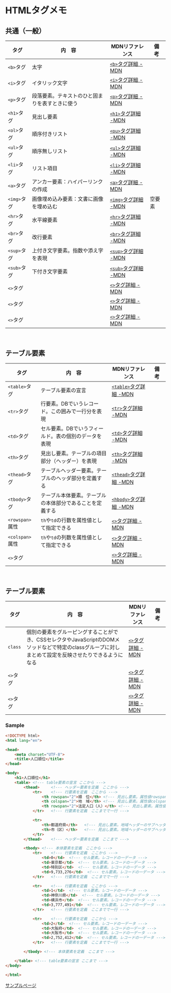 # HTMLタグメモ
## 共通（一般）
| タグ | 内　容 | MDNリファレンス | 備　考 |  
| --- | --- | --- | --- |
| `<b>`タグ | 太字 | [`<b>`タグ詳細 -MDN](https://developer.mozilla.org/ja/docs/Web/HTML/Element/b) |  |  
| `<i>`タグ | イタリック文字 | [`<i>`タグ詳細 -MDN](https://developer.mozilla.org/ja/docs/Web/HTML/Element/i) |  |  
| `<p>`タグ | 段落要素。テキストのひと固まりを表すときに使う | [`<p>`タグ詳細 -MDN](https://developer.mozilla.org/ja/docs/Web/HTML/Element/p) |  |  
| `<h1>`タグ | 見出し要素 | [`<h1>`タグ詳細 -MDN](https://developer.mozilla.org/ja/docs/Web/HTML/Element/Heading_Elements) |  |  
| `<ol>`タグ | 順序付きリスト | [`<ou>`タグ詳細 -MDN](https://developer.mozilla.org/ja/docs/Web/HTML/Element/ol) |  |  
| `<ul>`タグ | 順序無しリスト | [`<ul>`タグ詳細 -MDN](https://developer.mozilla.org/ja/docs/Web/HTML/Element/ul) |  |  
| `<li>`タグ | リスト項目 | [`<li>`タグ詳細 -MDN](https://developer.mozilla.org/ja/docs/Web/HTML/Element/li) |  |
| `<a>`タグ | アンカー要素：ハイパーリンクの作成 | [`<a>`タグ詳細 -MDN](https://developer.mozilla.org/ja/docs/Web/HTML/Element/a) |  |  
| `<img>`タグ | 画像埋め込み要素：文書に画像を埋め込む | [`<img>`タグ詳細 -MDN](https://developer.mozilla.org/ja/docs/Web/HTML/Element/img) | 空要素 |  
| `<hr>`タグ | 水平線要素 | [`<hr>`タグ詳細 -MDN](https://developer.mozilla.org/ja/docs/Web/HTML/Element/hr) |  |  
| `<br>`タグ | 改行要素 | [`<br>`タグ詳細 -MDN](https://developer.mozilla.org/ja/docs/Web/HTML/Element/br) |  |  
| `<sup>`タグ | 上付き文字要素。指数や添え字を表現 | [`<sup>`タグ詳細 -MDN](https://developer.mozilla.org/ja/docs/Web/HTML/Element/sup) |  |  
| `<sub>`タグ | 下付き文字要素 | [`<sub>`タグ詳細 -MDN](https://developer.mozilla.org/ja/docs/Web/HTML/Element/sub) |  |  
| `<>`タグ |  | [`<>`タグ詳細 -MDN]() |  |  
| `<>`タグ |  | [`<>`タグ詳細 -MDN]() |  |  
| `<>`タグ |  | [`<>`タグ詳細 -MDN]() |  |  
  
<br>  
  
## テーブル要素
| タグ | 内　容 | MDNリファレンス | 備　考 |  
| --- | --- | --- | --- |  
| `<table>`タグ | テーブル要素の宣言 | [`<table>`タグ詳細 -MDN](https://developer.mozilla.org/ja/docs/Web/HTML/Element/table) |  |  
| `<tr>`タグ | 行要素。DBでいうレコード。この囲みで一行分を表現 | [`<tr>`タグ詳細 -MDN](https://developer.mozilla.org/ja/docs/Web/HTML/Element/tr) |  |  
| `<td>`タグ | セル要素。DBでいうフィールド。表の個別のデータを表現 | [`<td>`タグ詳細 -MDN](https://developer.mozilla.org/ja/docs/Web/HTML/Element/td) |  |  
| `<th>`タグ | 見出し要素。テーブルの項目部分（ヘッダー）を表現 | [`<th>`タグ詳細 -MDN](https://developer.mozilla.org/ja/docs/Web/HTML/Element/th) |  |  
| `<thead>`タグ | テーブルヘッダー要素。テーブルのヘッダ部分を定義する | [`<thead>`タグ詳細 -MDN](https://developer.mozilla.org/ja/docs/Web/HTML/Element/thead) |  |  
| `<tbody>`タグ | テーブル本体要素。テーブルの本体部分であることを定義する | [`<hbody>`タグ詳細 -MDN](https://developer.mozilla.org/ja/docs/Web/HTML/Element/tbody) |  |  
| `<rowspan>`属性 | `th`や`td`の行数を属性値として指定できる | [`<>`タグ詳細 -MDN]() |  |  
| `<colspan>`属性 | `th`や`td`の列数を属性値として指定できる | [`<>`タグ詳細 -MDN]() |  |  
| `<>`タグ |  | [`<>`タグ詳細 -MDN]() |  |  
  
<br>  
  
## テーブル要素
| タグ | 内　容 | MDNリファレンス | 備　考 |  
| --- | --- | --- | --- |  
| `class` | 個別の要素をグルーピングすることができ、CSSセレクタやJavaScriptのDOMメソッドなどで特定のclassグループに対しまとめて設定を反映させたりできるようになる | [`<>`タグ詳細 -MDN]() |  |  
| `<>`タグ |  | [`<>`タグ詳細 -MDN]() |  |  
| `<>`タグ |  | [`<>`タグ詳細 -MDN]() |  |  
  

### Sample
```html
<!DOCTYPE html>
<html lang="en">

<head>
    <meta charset="UTF-8">
    <title>人口順位</title>
</head>

<body>
    <h1>人口順位</h1>
    <table> <!--- table要素の宣言 ここから --->
        <thead>     <!--- ヘッダー要素を定義　ここから --->
            <tr>    <!--- 行要素を定義　ここから --->
                <th rowspan="2">順　位</th> <!--- 見出し要素。属性値rowspan="2"で設定されているので、2行分のセルを使っている --->
                <th colspan="2">地　域</th> <!--- 見出し要素。属性値colspan="2"で設定されているので、2列分のセルを使っている --->
                <th rowspan="2">法定人口（人）</th> <!--- 見出し要素。属性値rowspan="2"で設定されているので、2行分のセルを使っている --->
            </tr>   <!--- 行要素を定義　ここまでで一行 --->

            <tr>
                <th>都道府県</th>   <!--- 見出し要素。地域ヘッダーのサブヘッダーとなっている --->
                <th>市（区）</th>   <!--- 見出し要素。地域ヘッダーのサブヘッダーとなっている --->
            </tr>
        </thead>    <!--- ヘッダー要素を定義　ここまで --->

        <tbody> <!--- 本体要素を定義　ここから --->
            <tr>    <!--- 行要素を定義　ここから --->
                <td>0</td>  <!--- セル要素。レコードの一データ --->
                <td>東京都</td>  <!--- セル要素。レコードの一データ --->
                <td>特別区</td>  <!--- セル要素。レコードの一データ --->
                <td>9,733,276</td>  <!--- セル要素。レコードの一データ --->
            </tr>   <!--- 行要素を定義　ここまでで一行 --->

            <tr>    <!--- 行要素を定義　ここから --->
                <td>1</td>  <!--- セル要素。レコードの一データ --->
                <td>神奈川県</td>  <!--- セル要素。レコードの一データ --->
                <td>横浜市</td>  <!--- セル要素。レコードの一データ --->
                <td>3,777,491</td>  <!--- セル要素。レコードの一データ --->
            </tr>   <!--- 行要素を定義　ここまでで一行 --->

            <tr>    <!--- 行要素を定義　ここから --->
                <td>2</td>  <!--- セル要素。レコードの一データ --->
                <td>大阪府</td>  <!--- セル要素。レコードの一データ --->
                <td>大阪市</td>  <!--- セル要素。レコードの一データ --->
                <td>2,752,412</td>  <!--- セル要素。レコードの一データ --->
            </tr>   <!--- 行要素を定義　ここまでで一行 --->

        </tbody> <!--- 本体要素を定義　ここまで --->

    </table> <!--- table要素の宣言 ここまで --->
</body>

</html>
```  
  
[サンプルページ](Talble_Sample.html)

